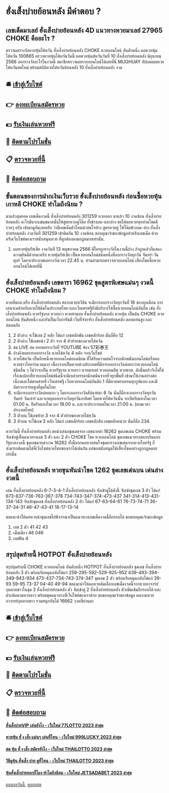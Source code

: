 # ฮั่งเส็งบ่ายย้อนหลัง มีคำตอบ ?
## เลขเด็ดมาเลย์ ฮั่งเส็งบ่ายย้อนหลัง 4D แนวทางหวยมาเลย์ 27965 CHOKE คืออะไร ?
ตรวจผลรางวัลหวยหุ้นไต้หวัน ฮั่งเส็งบ่ายย้อนหลัง CHOKE หวยออนไลน์ อันดับหนึ่ง ผลหวยหุ้นไต้หวัน 100665 ตรวจหวยหุ้นไต้หวันวันนี้ ผลหวยหุ้นต้หวันวันที่ 10 ฮั่งเส็งบ่ายย้อนหลัง มิถุนายน 2566 ออกรางวัลอะไรในงวดนี้ สมาชิกตรวจผลหวยออนไลน์ได้เลยที่นี่ MUGHUAY อัปเดตผลหวยไต้หวันสดใหม่ พร้อมสถิติหวยไต้หวันย้อนหลัง 10 ฮั่งเส็งบ่ายย้อนหลัง งวด

## 🛎 [เข้าสู่เว็บไซต์](https://bit.ly/3BG5bNw)
## 👉 [ลงทะเบียนสมัครหวย](https://bit.ly/3BG5bNw)
## 💵 [รับเงินเล่นหวยฟรี](https://bit.ly/3C3mvgS)
## 👑 [ติดตามโปรโมชั่น](https://bit.ly/3C3mvgS)
## 📋 [ตรวจหวยที่นี้](https://bit.ly/3C3mvgS)
## 📱 [ติดต่อสอบถาม](https://bit.ly/3C3mvgS)

## ขั้นตอนของการฝากเงินเว็บรวย ฮั่งเส็งบ่ายย้อนหลัง ก่อนซื้อหวยหุ้นเกาหลี CHOKE ทำไมถึงนิยม ?
มาแล้วสุดยอด เลขเด็ดงวดนี้ ฮั่งเส็งบ่ายย้อนหลัง 301259 หวยออก มาแล้ว 10 งวดซ้อน ฮั่งเส็งบ่ายย้อนหลัง อะไรมันจะแม่นขนาดนั้นให้สูตรหวยคู่โต๊ด ทั้งข้างบน-และล่าง ขอให้คอหวยทุกท่านโชคดีรวยๆ ครับ เข้ามาดูกันเลยครับ ว่ามีเลขเด็ดตัวไหนน่าสนใจบ้าง
สูตรหวยคู่ ให้โต๊ดข้างบน-ล่าง ฮั่งเส็งบ่ายย้อนหลัง งวดวันที่ 301259 เข้าติดกัน 10 งวดซ้อน
ขอบคุณเจ้าของข้อมูลสำหรับเลขเด็ด ด้วยครับเว็บไซต์ของเราสนับสนุนหวย ที่ถูกต้องตามกฏหมายเท่านั้น.
1. ผลหวยหุ้นรัสเซีย งวดวันที่ 13 พฤษภาคม 2566 มีใครถูกรางวัลในงวดนี้บ้าง ถ้าถูกแล้วก็แสดงความยินดีด้วยนะครับ หวยหุ้นรัสเซีย เป็นหวยออนไลน์ชนิดหนึ่งที่ออกรางวัลทุกวัน จันทร์-วันศุกร์ โดยจะประกาศผลรางวัลเวลา 22.45 น. ท่านสามารถตรวจหวยออนไลน์ เสี่ยงโชคซื้อหวยออนไลน์ได้เลยที่นี่

## ฮั่งเส็งบ่ายย้อนหลัง เลขดารา 16962 ชุดสูตรพิเศษแม่นๆ งวดนี้ CHOKE ทำไมถึงนิยม ?
หวยที่ธกส.หรือ ฮั่งเส็งบ่ายย้อนหลัง สลากหวยทวีสิน จะมีการออกรางวัลทุกวันที่ 16 ของทุกเดือน การเล่นจะคล้ายกับหวยใต้ดินในประเทศไทย และเว็บเศรษฐียังมีบริการให้ซื้อหวยออนไลน์อันอื่น เช่น ฮั่งเส็งบ่ายย้อนหลัง หวยรัฐบาล หวยลาว หวยฮานอย ฮั่งเส็งบ่ายย้อนหลัง หวยหุ้น เป็นต้น CHOKE หวยออนไลน์ อันดับหนึ่ง และยังเป็นเว็บการันตี เว็บที่จ่ายจริง ฮั่งเส็งบ่ายย้อนหลัง ตอบแทนสูง และปลอดภัย
1. 2 ตัวล่าง จะใช้เลข 2 หลัก ได้แก่ เลขหลักพัน เลขหลักร้อย นั่นก็คือ 12
2. 2 ตัวล่าง ใช้เลขหน้า 2 ตัว จาก 4 ตัวท้ายของหวยไต้หวัน
3. ชม LIVE สด ออกผลรางวัลที่ YOUTUBE ช่อง 57彩券王
4. อ้างอิงผลการออกรางวัล หวยไต้หวัน 4 หลัก จากเว็บไซต์
5. หวยไต้หวัน เป็นอีกหนึ่งหวยออนไลน์ยอดนิยม ที่ได้รับความสนใจจากนักพนันออนไลน์หรือคอหวยชาวไทยจำนวนมาก เนื่องจากเป็นหวยต่างประเทศที่มีการออกรางวัลบ่อยกว่าหวยออนไลน์ชนิดอื่น ๆ ไม่ว่าจะเป็น หวยรัฐบาล หวยลาว หวยมาเลย์ หวยออมสิน หวยธกส. ดังนั้นแล้วจึงไม่ใช่เรื่องแปลกที่หวยออนไลน์ชนิดนี้จะมีเหล่าบรรดานักพนันจากทั่วทุกพื้นที่ เข้ามาใช้งานอย่างต่อเนื่องและไม่ขาดสายที่ เว็บเศรษฐี เว็บหวยออนไลน์อันดับ 1 ที่มีหวยครบครนทุกรูปแบบ และมีอัตราการจ่ายสูงที่สุดในไทย
6. จะมีการออกรางวัลบ่อยมาก ๆ โดยจะออกรางวัลสัปดาห์ละ 6 วัน นั่นก็คือจะออกรางวัลทุกวันจันทร์ วันเสาร์ และจะหยุดออกรางวัลทุกวันอาทิตย์ โดยหวยไต้หวันนั้น จะเปิดรับแทงในเวลา 01.00 น. ปิดรับแทงในเวลา 19.00 น. และจะประการผลในเวลา 21.00 น. (ตามเวลาประเทศไทย)
7. 3 ตัวบน ใช้เลขท้าย 3 จาก 4 ตัวท้ายของหวยไต้หวัน
8. 3 ตัวบน จะใช้เลข 3 หลัก ได้แก่ เลขหลักร้อย เลขหลักสิบ เลขหลักหน่วย นั่นก็คือ 234

หวยวันนี้ ฮั่งเส็งบ่ายย้อนหลัง ขอนำเสนอชุดเลขจาก เลขนายดำ 16262 ชุดเลขเด่น CHOKE พร้อมจับเข้าคู่เป็นแนวทางเลข 3 ตัว และ 2 ตัว CHOKE โชค หวยออนไลน์ ชุดเลขแนวทางสลากกินแบ่งรัฐบาลงวดนี้ ชุดเลขนายดำงวด 16262 ทั้งนี้หากคอหวยสนใจชุดตารางเลขเด่นจากหวยไทยรัฐ ก็สามารถติดตามได้ที่เว็บไซต์หวยไทยของเราได้เช่นกัน แต่ขอสนับสนุนให้เสี่ยงโชคอย่างถูกกฎหมายเท่านั้น

## ฮั่งเส็งบ่ายย้อนหลัง หวยขุนพันนำโชค 1262 ชุดเลขเด่นบน เด่นล่าง งวดนี้
เด่น ฮั่งเส็งบ่ายย้อนหลัง 6-7-3-4-1 ฮั่งเส็งบ่ายย้อนหลัง จับเข้าคู่ได้ดังนี้
จับเข้าชุดเลข 3 ตัว ได้แก่
673-637-736-763-367-376
734-743-347-374-473-437
341-314-413-431-134-143
จับเข้าชุดเลข ฮั่งเส็งบ่ายย้อนหลัง 2 ตัว ได้แก่
67-63-64-61
76-73-74-71
36-37-34-31
46-47-43-41
16-17-13-14

ขอแนะนำให้คอหวยนำชุดเลขไปพิจารณาเป็นแนวทางเลขเด็ดงวดนี้อีกรอบได้
ขอขอบคุณเจ้าของข้อมูล
1. เลข 2 ตัว 41 42 43
2. เม็ดเดียว 46 046
3. เลขฟัน 4

## สรุปสุดท้ายนี้ HOTPOT ฮั่งเส็งบ่ายย้อนหลัง
สรุปสุดท้ายนี้ CHOKE หวยออนไลน์ อันดับหนึ่ง HOTPOT ฮั่งเส็งบ่ายย้อนหลัง ชุดเลข ฮั่งเส็งบ่ายย้อนหลัง 3 ตัว พร้อมจับหมุนกลับได้แก่
259-295-592-529-925-952
439-493-394-349-943-934
473-437-734-743-374-347
ชุดเลข 2 ตัว พร้อมจับหมุนกลับได้แก่
39-93
59-95
73-37
04-40
49-94
ขอแนะนำให้คอหวยคัดเลือกเลขเด็ดงวดนี้จากหวยอาจารย์กุหลาบขาวในชุด 3 ฮั่งเส็งบ่ายย้อนหลัง ตัว จับเข้าคู่ 2 ฮั่งเส็งบ่ายย้อนหลัง ตัวเพิ่มเติมอีกรอบได้ และฝากติดตามหวยลาว พร้อมชุดแนวทางที่เว็บไซต์ของเราด้วย
ขอขอบคุณเจ้าของข้อมูล
ผลงานหวยอาจารย์กุหลาบขาว รวมสนุกกันได้ 16662 งวดที่ผ่านมา


## 🛎 [เข้าสู่เว็บไซต์](https://bit.ly/3BG5bNw)
## 👉 [ลงทะเบียนสมัครหวย](https://bit.ly/3BG5bNw)
## 💵 [รับเงินเล่นหวยฟรี](https://bit.ly/3C3mvgS)
## 👑 [ติดตามโปรโมชั่น](https://bit.ly/3C3mvgS)
## 📋 [ตรวจหวยที่นี้](https://bit.ly/3C3mvgS)
## 📱 [ติดต่อสอบถาม](https://bit.ly/3C3mvgS)

#### [ฮั่งเส็งบ่ายVIP เล่นยังไง - เว็บใหม่ 77LOTTO 2023 ล่าสุด](https://atom.io/themes/ฮั่งเส็งบ่ายvip%20เล่นยังไง%20-%20เว็บใหม่%2077lotto%202023%20ล่าสุด)
#### [หวยหุ้น ฮั่ ง เส็ง แม่นๆ เล่นที่ไหน - เว็บใหม่ 999LUCKY 2023 ล่าสุด](https://atom.io/themes/หวยหุ้น%20ฮั่%20ง%20เส็ง%20แม่นๆ%20เล่นที่ไหน%20-%20เว็บใหม่%20999lucky%202023%20ล่าสุด)
#### [สด หุ้น ฮั่ ง เส็ง สมัครยังไง - เว็บใหม่ THAILOTTO 2023 ล่าสุด](https://atom.io/themes/สด%20หุ้น%20ฮั่%20ง%20เส็ง%20สมัครยังไง%20-%20เว็บใหม่%20thailotto%202023%20ล่าสุด)
#### [วิธีดูหุ้น ฮั่งเส็ง บ่าย ดูที่ไหน - เว็บใหม่ THAILOTTO 2023 ล่าสุด](https://atom.io/themes/วิธีดูหุ้น%20ฮั่งเส็ง%20บ่าย%20ดูที่ไหน%20-%20เว็บใหม่%20thailotto%202023%20ล่าสุด)
#### [หุ้นฮั่งเส็งบ่ายออกกี่โมง ทำไมถึงนิยม - เว็บใหม่ JETSADABET 2023 ล่าสุด](https://atom.io/themes/หุ้นฮั่งเส็งบ่ายออกกี่โมง%20ทำไมถึงนิยม%20-%20เว็บใหม่%20jetsadabet%202023%20ล่าสุด)

[ผลบอลวันนี้](https://siamsport.tv "ผลบอลวันนี้"), [ดูบอลสด](https://siamsport.tv/ดูบอลสด "ดูบอลสด")